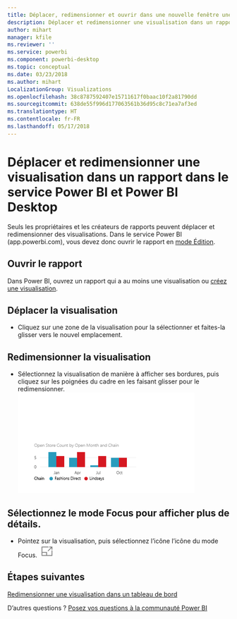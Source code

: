 ```yaml
---
title: Déplacer, redimensionner et ouvrir dans une nouvelle fenêtre une visualisation
description: Déplacer et redimensionner une visualisation dans un rapport dans le service Power BI et Power BI Desktop
author: mihart
manager: kfile
ms.reviewer: ''
ms.service: powerbi
ms.component: powerbi-desktop
ms.topic: conceptual
ms.date: 03/23/2018
ms.author: mihart
LocalizationGroup: Visualizations
ms.openlocfilehash: 38c8787592407e15711617f0baac10f2a81790dd
ms.sourcegitcommit: 638de55f996d177063561b36d95c8c71ea7af3ed
ms.translationtype: HT
ms.contentlocale: fr-FR
ms.lasthandoff: 05/17/2018
---
```

# <a name="move-and-resize-a-visualization-in-a-report-in-power-bi-service-and-power-bi-desktop"></a>Déplacer et redimensionner une visualisation dans un rapport dans le service Power BI et Power BI Desktop
Seuls les propriétaires et les créateurs de rapports peuvent déplacer et redimensionner des visualisations. Dans le service Power BI (app.powerbi.com), vous devez donc ouvrir le rapport en [mode Édition](service-reading-view-and-editing-view.md).

## <a name="open-the-report"></a>Ouvrir le rapport
Dans Power BI, ouvrez un rapport qui a au moins une visualisation ou [créez une visualisation](power-bi-report-add-visualizations-i.md). 

## <a name="move-the-visualization"></a>Déplacer la visualisation
* Cliquez sur une zone de la visualisation pour la sélectionner et faites-la glisser vers le nouvel emplacement.

## <a name="resize-the-visualization"></a>Redimensionner la visualisation
* Sélectionnez la visualisation de manière à afficher ses bordures, puis cliquez sur les poignées du cadre en les faisant glisser pour le redimensionner.  
  ![](media/power-bi-visualization-move-and-resize/untitled.gif)

## <a name="select-focus-mode-to-see-more-detail"></a>Sélectionnez le mode Focus pour afficher plus de détails.
* Pointez sur la visualisation, puis sélectionnez l’icône l’icône du mode Focus.
  ![](media/power-bi-visualization-move-and-resize/pbi_popouticon.jpg)

## <a name="next-steps"></a>Étapes suivantes
[Redimensionner une visualisation dans un tableau de bord](service-dashboard-edit-tile.md)  

D’autres questions ? [Posez vos questions à la communauté Power BI](http://community.powerbi.com/)